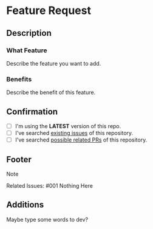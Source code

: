 # Feature Request

## Description

### What Feature

Describe the feature you want to add.

### Benefits

Describe the benefit of this feature.

## Confirmation

- [ ] I'm using the **LATEST** version of this repo.
- [ ] I've searched [existing issues](https://github.com/your-repo/issues) of this repository.
- [ ] I've searched [possible related PRs](https://github.com/your-repo/pulls) of this repository.

## Footer

> [!NOTE]
> Related Issues: #001 Nothing Here

## Additions

Maybe type some words to dev?
